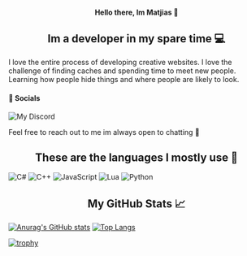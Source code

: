 <h4 align="center">Hello there, Im Matjias 👋</h4>
<h2 align="center">Im a developer in my spare time 💻</h2>

I love the entire process of developing creative websites. I love the challenge of finding caches and spending time to meet new people. Learning how people hide things and where people are likely to look.

<h4>🤝 Socials</h4>

![My Discord](https://discord-readme-badge.vercel.app/api?id=504377753714294845)

Feel free to reach out to me im always open to chatting 💬



<h2 align="center">These are the languages I mostly use 💼</h2>

![C#](https://img.shields.io/badge/c%23-%23239120.svg?style=for-the-badge&logo=c-sharp&logoColor=white) ![C++](https://img.shields.io/badge/c++-%2300599C.svg?style=for-the-badge&logo=c%2B%2B&logoColor=white) ![JavaScript](https://img.shields.io/badge/javascript-%23323330.svg?style=for-the-badge&logo=javascript&logoColor=%23F7DF1E) ![Lua](https://img.shields.io/badge/lua-%232C2D72.svg?style=for-the-badge&logo=lua&logoColor=white) ![Python](https://img.shields.io/badge/python-3670A0?style=for-the-badge&logo=python&logoColor=ffdd54)






<h2 align="center">My GitHub Stats 📈</h2>

[![Anurag's GitHub stats](https://github-readme-stats.vercel.app/api?username=denrigtigeMatjias&count_private=true&show_icons=true&theme=dark)](https://github.com/anuraghazra/github-readme-stats) [![Top Langs](https://github-readme-stats.vercel.app/api/top-langs/?username=denrigtigeMatjias&layout=compact&theme=dark)](https://github.com/anuraghazra/github-readme-stats)

[![trophy](https://github-profile-trophy.vercel.app/?username=denrigtigeMatjias&theme=darkhub)](https://github.com/ryo-ma/github-profile-trophy)
